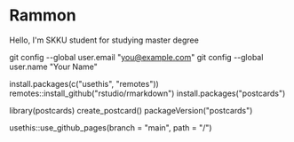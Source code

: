# Rammon
Hello, I'm SKKU student for studying master degree


  git config --global user.email "you@example.com"
  git config --global user.name "Your Name"
  
install.packages(c("usethis", "remotes"))
remotes::install_github("rstudio/rmarkdown")
install.packages("postcards")

  
library(postcards)
create_postcard()
packageVersion("postcards")
  
usethis::use_github_pages(branch = "main", path = "/")
  
  